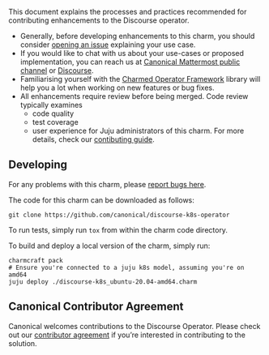 This document explains the processes and practices recommended for contributing enhancements to the Discourse operator.

* Generally, before developing enhancements to this charm, you should consider [opening an issue](https://github.com/canonical/discourse-k8s-operator/issues) explaining your use case.
* If you would like to chat with us about your use-cases or proposed implementation, you can reach us at [Canonical Mattermost public channel](https://chat.charmhub.io/charmhub/channels/charm-dev) or [Discourse](https://discourse.charmhub.io/).
* Familiarising yourself with the [Charmed Operator Framework](https://juju.is/docs/sdk) library will help you a lot when working on new features or bug fixes.
* All enhancements require review before being merged. Code review typically examines
  * code quality
  * test coverage
  * user experience for Juju administrators of this charm.
For more details, check our [contibuting guide](https://github.com/canonical/is-charms-contributing-guide/blob/main/CONTRIBUTING.md).

## Developing

For any problems with this charm, please [report bugs here](https://github.com/canonical/discourse-k8s-operator/issues).

The code for this charm can be downloaded as follows:

```
git clone https://github.com/canonical/discourse-k8s-operator
```

To run tests, simply run `tox` from within the charm code directory.

To build and deploy a local version of the charm, simply run:

```
charmcraft pack
# Ensure you're connected to a juju k8s model, assuming you're on amd64
juju deploy ./discourse-k8s_ubuntu-20.04-amd64.charm
```
## Canonical Contributor Agreement

Canonical welcomes contributions to the Discourse Operator. Please check out our [contributor agreement](https://ubuntu.com/legal/contributors) if you’re interested in contributing to the solution.